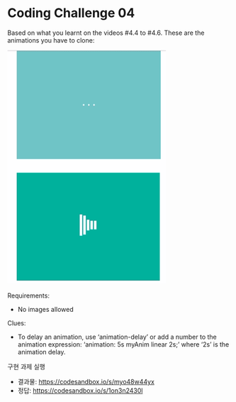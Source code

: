 # Coding Challenge 04
Based on what you learnt on the videos #4.4 to #4.6.
These are the animations you have to clone:

![image1](./image/screenshot.gif)

Requirements:
- No images allowed

Clues:
- To delay an animation, use ‘animation-delay’ or add a number to the animation expression: ‘animation: 5s myAnim linear 2s;’ where ‘2s’ is the animation delay.



구현 과제 실행
- 결과물: https://codesandbox.io/s/myo48w44yx
- 정답: https://codesandbox.io/s/1on3n2430l
 